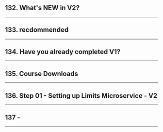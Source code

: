 ## 132. What's NEW in V2?

***

## 133. recdommended

***

## 134. Have you already completed V1?

***

## 135. Course Downloads

***

## 136. Step 01 - Setting up Limits Microservice - V2

***

## 137 - 

***









 
